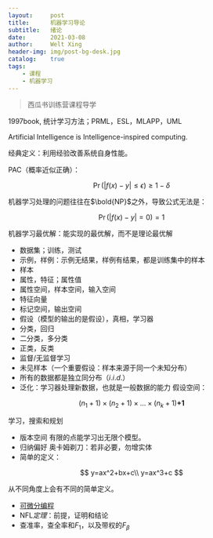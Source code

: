 ```yaml
---
layout:     post
title:      机器学习导论
subtitle:   绪论
date:       2021-03-08
author:     Welt Xing
header-img: img/post-bg-desk.jpg
catalog:    true
tags:
    - 课程
    - 机器学习
---
```


> 西瓜书训练营课程导学

1997book, 统计学习方法；PRML，ESL，MLAPP，UML

Artificial Intelligence is Intelligence-inspired computing.

经典定义：利用经验改善系统自身性能。

PAC（概率近似正确）：

$$
\Pr(|f({x})-y|\le\epsilon)\ge1-\delta
$$

机器学习处理的问题往往在$\bold{NP}$之外，导致公式无法是：

$$
\Pr(|f({x})-y|=0)=1
$$

机器学习最优解：能实现的最优解，而不是理论最优解

- 数据集；训练，测试
- 示例，样例：示例无结果，样例有结果，都是训练集中的样本
- 样本
- 属性，特征；属性值
- 属性空间，样本空间，输入空间
- 特征向量
- 标记空间，输出空间
- 假设（模型的输出的是假设），真相，学习器
- 分类，回归
- 二分类，多分类
- 正类，反类
- 监督/无监督学习
- 未见样本（一个重要假设：样本来源于同一个未知分布）
- 所有的数据都是独立同分布（$i.i.d.$）
- 泛化：学习器处理新数据，也就是一般数据的能力
假设空间：

$$
(n_1+1)\times(n_2+1)\times...\times(n_k+1)\textbf{+1}
$$

学习，搜索和规划

- 版本空间
有限的点能学习出无限个模型。
- 归纳偏好
奥卡姆剃刀：若非必要，勿增实体
- 简单的定义：

$$
y=ax^2+bx+c\\
y=ax^3+c
$$

从不同角度上会有不同的简单定义。

- [可微分编程](https://zh.wikipedia.org/wiki/%E5%8F%AF%E5%BE%AE%E5%88%86%E7%BC%96%E7%A8%8B)
- $\text{NFL}定理$：前提，证明和结论
- 查准率，查全率和$F_1$，以及带权的$F_\beta$

